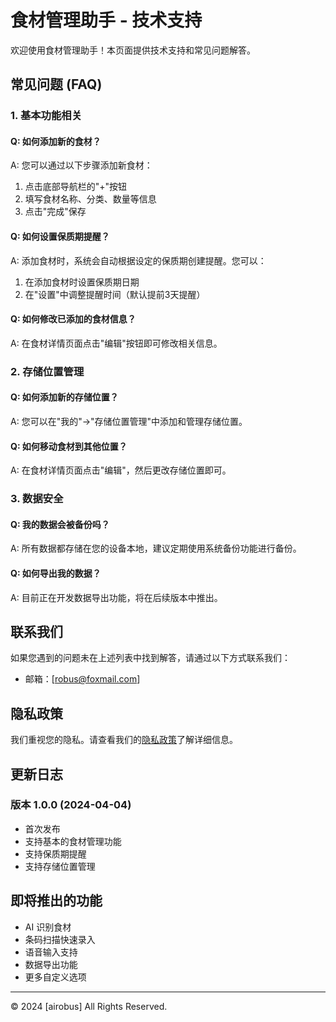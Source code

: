 # 食材管理助手 - 技术支持

欢迎使用食材管理助手！本页面提供技术支持和常见问题解答。

## 常见问题 (FAQ)

### 1. 基本功能相关

#### Q: 如何添加新的食材？
A: 您可以通过以下步骤添加新食材：
1. 点击底部导航栏的"+"按钮
2. 填写食材名称、分类、数量等信息
3. 点击"完成"保存

#### Q: 如何设置保质期提醒？
A: 添加食材时，系统会自动根据设定的保质期创建提醒。您可以：
1. 在添加食材时设置保质期日期
2. 在"设置"中调整提醒时间（默认提前3天提醒）

#### Q: 如何修改已添加的食材信息？
A: 在食材详情页面点击"编辑"按钮即可修改相关信息。

### 2. 存储位置管理

#### Q: 如何添加新的存储位置？
A: 您可以在"我的"->"存储位置管理"中添加和管理存储位置。

#### Q: 如何移动食材到其他位置？
A: 在食材详情页面点击"编辑"，然后更改存储位置即可。

### 3. 数据安全

#### Q: 我的数据会被备份吗？
A: 所有数据都存储在您的设备本地，建议定期使用系统备份功能进行备份。

#### Q: 如何导出我的数据？
A: 目前正在开发数据导出功能，将在后续版本中推出。

## 联系我们

如果您遇到的问题未在上述列表中找到解答，请通过以下方式联系我们：

- 邮箱：[robus@foxmail.com]

## 隐私政策

我们重视您的隐私。请查看我们的[隐私政策](privacy-policy.md)了解详细信息。

## 更新日志

### 版本 1.0.0 (2024-04-04)
- 首次发布
- 支持基本的食材管理功能
- 支持保质期提醒
- 支持存储位置管理

## 即将推出的功能

- AI 识别食材
- 条码扫描快速录入
- 语音输入支持
- 数据导出功能
- 更多自定义选项

---

© 2024 [airobus] All Rights Reserved.
